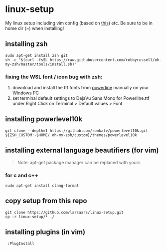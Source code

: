 # linux-setup
My linux setup including vim config (based on [this](https://github.com/ny64/vim-setup)) etc. Be sure to be in home dir (~) when installing!

## installing zsh
    sudo apt-get install zsh git
    sh -c "$(curl -fsSL https://raw.githubusercontent.com/robbyrussell/oh-my-zsh/master/tools/install.sh)"
### fixing the WSL font / icon bug with zsh:
1. download and install the ttf fonts from [powerline](https://github.com/powerline/fonts/tree/master/DejaVuSansMono) manually on your Windows PC
2. set terminal default settings to DejaVu Sans Mono for Powerline.ttf under Right Click on Terminal > Default values > Font
## installing powerlevel10k
    git clone --depth=1 https://github.com/romkatv/powerlevel10k.git ${ZSH_CUSTOM:-$HOME/.oh-my-zsh/custom}/themes/powerlevel10k
## installing external language beautifiers (for vim)
> Note: apt-get package manager can be replaced with yours
### for c and c++
    sudo apt-get install clang-format
## copy setup from this repo
    git clone https://github.com/larsaars/linux-setup.git
    cp -r linux-setup/* ./
## installing plugins (in vim)
     :PlugInstall
